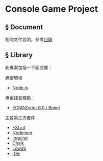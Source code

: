# Console Game Project

## § Document

相關文件說明，參考[目錄](./doc/)

## § Library

此專案包括一下函式庫：

專案環境
* [Node.js](https://nodejs.org/en/)

專案語言規範：
* [ECMAScript 6.0 / Babel](https://babeljs.io/learn-es2015/)

主要第三方套件
* [ESLint](https://www.npmjs.com/package/eslint)
* [Nodemon](https://www.npmjs.com/package/nodemon)
* [Inquirer](https://www.npmjs.com/package/inquirer)
* [Chalk](https://www.npmjs.com/package/chalk)
* [Lowdb](https://www.npmjs.com/package/lowdb)
* [i18n](https://www.npmjs.com/package/i18n)
